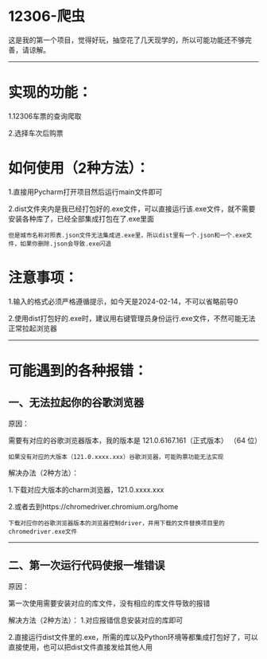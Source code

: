 # 12306-爬虫
这是我的第一个项目，觉得好玩，抽空花了几天现学的，所以可能功能还不够完善，请谅解。
***
# 实现的功能：

1.12306车票的查询爬取

2.选择车次后购票

# 如何使用（2种方法）：

1.直接用Pycharm打开项目然后运行main文件即可

2.dist文件夹内是我已经打包好的.exe文件，可以直接运行该.exe文件，就不需要安装各种库了，已经全部集成打包在了.exe里面
          
    但是城市名称对照表.json文件无法集成进.exe里，所以dist里有一个.json和一个.exe文件，如果你删除.json会导致.exe闪退
    

# 注意事项：

1.输入的格式必须严格遵循提示，如今天是2024-02-14，不可以省略前导0

2.使用dist打包好的.exe时，建议用右键管理员身份运行.exe文件，不然可能无法正常拉起浏览器


***
# 可能遇到的各种报错：

## 一、无法拉起你的谷歌浏览器

原因：

需要有对应的谷歌浏览器版本，我的版本是 121.0.6167.161（正式版本） （64 位）

    如果没有对应的大版本（121.0.xxxx.xxx）谷歌浏览器，可能购票功能无法实现

解决办法（2种方法）：

  1.下载对应大版本的charm浏览器，121.0.xxxx.xxx
  
  2.或者去到https://chromedriver.chromium.org/home
  
    下载对应你的谷歌浏览器版本的浏览器控制driver，并用下载的文件替换项目里的chromedriver.exe文件

***
## 二、第一次运行代码使报一堆错误

原因：

第一次使用需要安装对应的库文件，没有相应的库文件导致的报错

解决方法（2种方法）：
1.对应报错信息安装对应的库即可

2.直接运行dist文件里的.exe，所需的库以及Python环境等都集成打包好了，可以直接使用，也可以把dist文件直接发给其他人用
